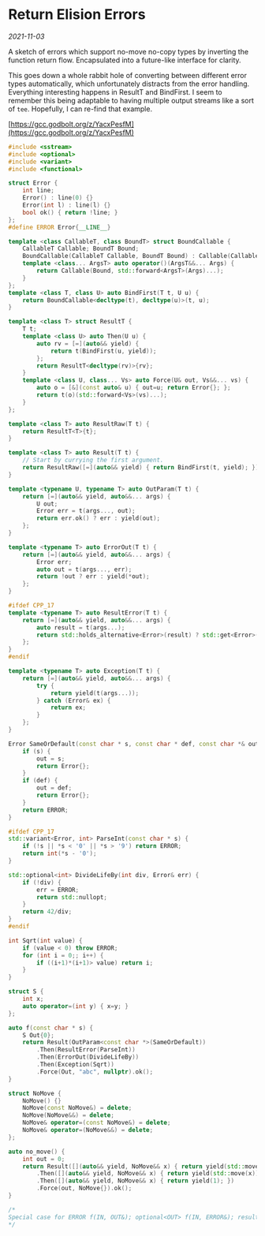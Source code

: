 # Return Elision Errors
*2021-11-03*
<!---
---
layout: post
title:  "Return Elision Errors"
date:   2021-11-03 02:39:00 -0700
categories: experiment
---
-->

A sketch of errors which support no-move no-copy types by inverting the function return flow. Encapsulated into a future-like interface for clarity.

This goes down a whole rabbit hole of converting between different error types automatically, which unfortunately distracts from the error handling.
Everything interesting happens in ResultT and BindFirst. I seem to remember this being adaptable to having multiple output streams like a sort of `tee`. Hopefully, I can re-find that example.

[https://gcc.godbolt.org/z/YacxPesfM](https://gcc.godbolt.org/z/YacxPesfM)

```c++
#include <sstream>
#include <optional>
#include <variant>
#include <functional>

struct Error {
    int line;
    Error() : line(0) {}
    Error(int l) : line(l) {}
    bool ok() { return !line; }
};
#define ERROR Error{__LINE__}

template <class CallableT, class BoundT> struct BoundCallable {
    CallableT Callable; BoundT Bound;
    BoundCallable(CallableT Callable, BoundT Bound) : Callable(Callable), Bound(Bound) {}
    template <class... ArgsT> auto operator()(ArgsT&&... Args) {
        return Callable(Bound, std::forward<ArgsT>(Args)...);
    }
};
template <class T, class U> auto BindFirst(T t, U u) {
    return BoundCallable<decltype(t), decltype(u)>(t, u);
}

template <class T> struct ResultT {
    T t;
    template <class U> auto Then(U u) {
        auto rv = [=](auto&& yield) {
            return t(BindFirst(u, yield));
        };
        return ResultT<decltype(rv)>{rv};
    }
    template <class U, class... Vs> auto Force(U& out, Vs&&... vs) {
        auto o = [&](const auto& u) { out=u; return Error{}; };
        return t(o)(std::forward<Vs>(vs)...);
    }
};

template <class T> auto ResultRaw(T t) {
    return ResultT<T>{t};
}

template <class T> auto Result(T t) {
    // Start by currying the first argument.
    return ResultRaw([=](auto&& yield) { return BindFirst(t, yield); });
}

template <typename U, typename T> auto OutParam(T t) {
    return [=](auto&& yield, auto&&... args) {
        U out;
        Error err = t(args..., out);
        return err.ok() ? err : yield(out);
    };
}

template <typename T> auto ErrorOut(T t) {
    return [=](auto&& yield, auto&&... args) {
        Error err;
        auto out = t(args..., err);
        return !out ? err : yield(*out);
    };
}

#ifdef CPP_17
template <typename T> auto ResultError(T t) {
    return [=](auto&& yield, auto&&... args) {
        auto result = t(args...);
        return std::holds_alternative<Error>(result) ? std::get<Error>(result) : yield(std::get<1>(result));
    };
}
#endif

template <typename T> auto Exception(T t) {
    return [=](auto&& yield, auto&&... args) {
        try {
            return yield(t(args...));
        } catch (Error& ex) {
            return ex;
        }
    };
}

Error SameOrDefault(const char * s, const char * def, const char *& out) {
    if (s) {
        out = s;
        return Error{};
    }
    if (def) {
        out = def;
        return Error{};
    }
    return ERROR;
}

#ifdef CPP_17
std::variant<Error, int> ParseInt(const char * s) {
    if (!s || *s < '0' || *s > '9') return ERROR;
    return int(*s - '0');
}

std::optional<int> DivideLifeBy(int div, Error& err) {
    if (!div) {
        err = ERROR;
        return std::nullopt;
    }
    return 42/div;
}
#endif

int Sqrt(int value) {
    if (value < 0) throw ERROR;
    for (int i = 0;; i++) {
        if ((i+1)*(i+1)> value) return i;
    }
}

struct S {
    int x;
    auto operator=(int y) { x=y; }
};

auto f(const char * s) {
    S Out{0};
    return Result(OutParam<const char *>(SameOrDefault))
        .Then(ResultError(ParseInt))
        .Then(ErrorOut(DivideLifeBy))
        .Then(Exception(Sqrt))
        .Force(Out, "abc", nullptr).ok();
}

struct NoMove {
    NoMove() {}
    NoMove(const NoMove&) = delete;
    NoMove(NoMove&&) = delete;
    NoMove& operator=(const NoMove&) = delete;
    NoMove& operator=(NoMove&&) = delete;
};

auto no_move() {
    int out = 0;
    return Result([](auto&& yield, NoMove&& x) { return yield(std::move(x)); })
        .Then([](auto&& yield, NoMove&& x) { return yield(std::move(x)); })
        .Then([](auto&& yield, NoMove&& x) { return yield(1); })
        .Force(out, NoMove{}).ok();
}

/*
Special case for ERROR f(IN, OUT&); optional<OUT> f(IN, ERROR&); result<OUT, ERROR> f(IN);
*/
```
